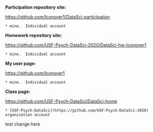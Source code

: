 **Participation repository site:**

https://github.com/lconover1/DataSci-participation

	* mine.  Individual account


**Homework repository site:**

https://github.com/USF-Psych-DataSci-2020/DataSci-hw-lconover1

	* mine.  Individual account


**My user page:**

https://github.com/lconover1

	* mine.  Individual account


**Class page:**

https://github.com/USF-Psych-DataSci/DataSci-home

	* [USF-Psych-DataSci](https://github.com/USF-Psych-DataSci-2020) organization account


test change here